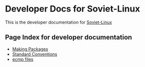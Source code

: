 # Developer Docs for Soviet-Linux

This is the developer documentation for [Soviet-Linux](https://github.com/Soviet-Linux)

## Page Index for developer documentation

- [Making Packages](Making%20Packages.md)
- [Standard Conventions](Standard%20Conventions.md)
- [ecmp files](ecmp.md)
